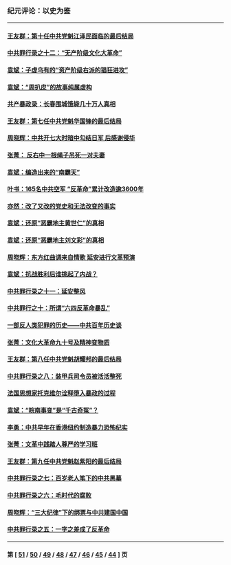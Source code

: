 ### 纪元评论：以史为鉴
---
#### [王友群：第十任中共党魁江泽民面临的最后结局](../../pages/nsc1028/n12933748.md) 
#### [中共罪行录之十二：“无产阶级文化大革命”](../../pages/nsc1028/n12928000.md) 
#### [袁斌：子虚乌有的“资产阶级右派的猖狂进攻”](../../pages/nsc1028/n12925599.md) 
#### [袁斌：“周扒皮”的故事纯属虚构](../../pages/nsc1028/n12923274.md) 
#### [共产暴政录：长春围城饿毙几十万人真相](../../pages/nsc1028/n10757327.md) 
#### [王友群：第七任中共党魁华国锋的最后结局](../../pages/nsc1028/n12918457.md) 
#### [周晓辉：中共开七大时暗中勾结日军 后感谢侵华](../../pages/nsc1028/n12921960.md) 
#### [张菁： 反右中一根绳子吊死一对夫妻](../../pages/nsc1028/n12921925.md) 
#### [袁斌：编造出来的“南霸天”](../../pages/nsc1028/n12921133.md) 
#### [叶书：165名中共空军 “反革命”累计改造逾3600年](../../pages/nsc1028/n12920034.md) 
#### [亦然：改了又改的党史和无法改变的事实](../../pages/nsc1028/n12919443.md) 
#### [袁斌：还原“恶霸地主黄世仁”的真相](../../pages/nsc1028/n12918879.md) 
#### [袁斌：还原“恶霸地主刘文彩”的真相](../../pages/nsc1028/n12917801.md) 
#### [周晓辉：东方红曲调来自情歌 延安进行文革预演](../../pages/nsc1028/n12914429.md) 
#### [袁斌：抗战胜利后谁挑起了内战？](../../pages/nsc1028/n12910568.md) 
#### [中共罪行录之十一：延安整风](../../pages/nsc1028/n12908179.md) 
#### [中共罪行之十：所谓“六四反革命暴乱”](../../pages/nsc1028/n12905872.md) 
#### [一部反人类犯罪的历史——中共百年历史谈](../../pages/nsc1028/n12905134.md) 
#### [张菁：文化大革命九十号及精神变物质](../../pages/nsc1028/n12904529.md) 
#### [王友群：第八任中共党魁胡耀邦的最后结局](../../pages/nsc1028/n12902918.md) 
#### [中共罪行录之八：装甲兵司令员被活活整死](../../pages/nsc1028/n12897365.md) 
#### [法国思想家托克维尔诠释堕入暴政的过程](../../pages/nsc1028/n12892901.md) 
#### [袁斌：“皖南事变”是“千古奇冤”？](../../pages/nsc1028/n12892171.md) 
#### [李勇：中共早年在香港纽约制造暴力恐怖纪实](../../pages/nsc1028/n12887922.md) 
#### [张菁：文革中践踏人尊严的学习班](../../pages/nsc1028/n12888565.md) 
#### [王友群：第九任中共党魁赵紫阳的最后结局](../../pages/nsc1028/n12888201.md) 
#### [中共罪行录之七：百岁老人笔下的中共黑幕](../../pages/nsc1028/n12887429.md) 
#### [中共罪行录之六：毛时代的腐败](../../pages/nsc1028/n12886353.md) 
#### [周晓辉：“三大纪律”下的绑票与中共建国中国](../../pages/nsc1028/n12882305.md) 
#### [中共罪行录之五：一字之差成了反革命](../../pages/nsc1028/n12883993.md) 

---
#### 第 [ [51](./51.md) / [50](./50.md) / [49](./49.md) / [48](./48.md) / [47](./47.md) / [46](./46.md) / [45](./45.md) / [44](./44.md) ] 页
